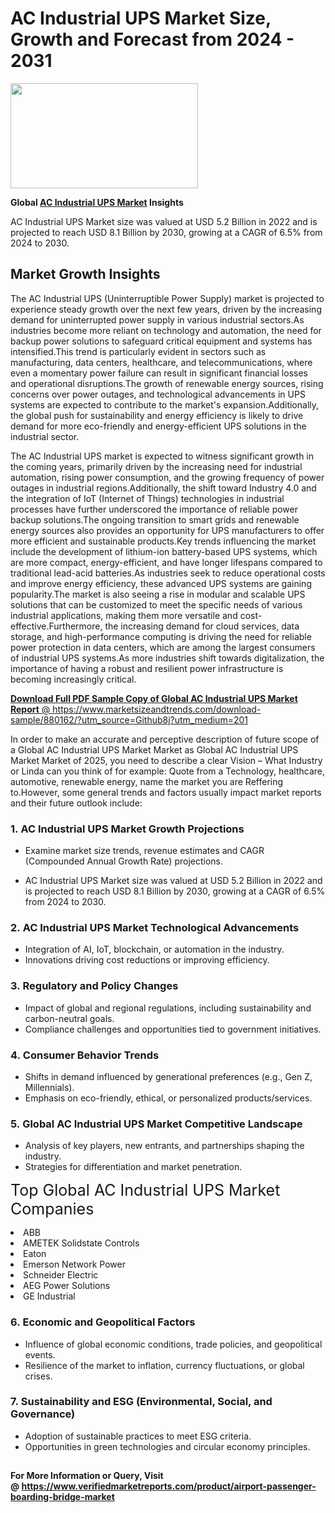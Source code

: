 <H1>AC Industrial UPS Market Size, Growth and Forecast from 2024 - 2031</H1><img class="aligncenter size-medium wp-image-584254" src="https://thirdeyenews.in/wp-content/uploads/2024/09/Global-Market-Research-300x168.jpeg" alt="" width="300" height="168" /><p><strong>Global&nbsp;<a href="https://www.marketsizeandtrends.com/download-sample/880162/?utm_source=Github8j?utm_medium=201">AC Industrial UPS Market</a> Insights</strong></p><p>AC Industrial UPS Market size was valued at USD 5.2 Billion in 2022 and is projected to reach USD 8.1 Billion by 2030, growing at a CAGR of 6.5% from 2024 to 2030.</p><p><h2>Market Growth Insights</h2> <p>The AC Industrial UPS (Uninterruptible Power Supply) market is projected to experience steady growth over the next few years, driven by the increasing demand for uninterrupted power supply in various industrial sectors.As industries become more reliant on technology and automation, the need for backup power solutions to safeguard critical equipment and systems has intensified.This trend is particularly evident in sectors such as manufacturing, data centers, healthcare, and telecommunications, where even a momentary power failure can result in significant financial losses and operational disruptions.The growth of renewable energy sources, rising concerns over power outages, and technological advancements in UPS systems are expected to contribute to the market's expansion.Additionally, the global push for sustainability and energy efficiency is likely to drive demand for more eco-friendly and energy-efficient UPS solutions in the industrial sector.</p> <p><a href="#"></a></p> <p>The AC Industrial UPS market is expected to witness significant growth in the coming years, primarily driven by the increasing need for industrial automation, rising power consumption, and the growing frequency of power outages in industrial regions.Additionally, the shift toward Industry 4.0 and the integration of IoT (Internet of Things) technologies in industrial processes have further underscored the importance of reliable power backup solutions.The ongoing transition to smart grids and renewable energy sources also provides an opportunity for UPS manufacturers to offer more efficient and sustainable products.Key trends influencing the market include the development of lithium-ion battery-based UPS systems, which are more compact, energy-efficient, and have longer lifespans compared to traditional lead-acid batteries.As industries seek to reduce operational costs and improve energy efficiency, these advanced UPS systems are gaining popularity.The market is also seeing a rise in modular and scalable UPS solutions that can be customized to meet the specific needs of various industrial applications, making them more versatile and cost-effective.Furthermore, the increasing demand for cloud services, data storage, and high-performance computing is driving the need for reliable power protection in data centers, which are among the largest consumers of industrial UPS systems.As more industries shift towards digitalization, the importance of having a robust and resilient power infrastructure is becoming increasingly critical.</p> <p><a href="#"></p><p><span class=""><strong>Download Full PDF Sample Copy of Global AC Industrial UPS Market Report</strong> @ <a href="https://www.marketsizeandtrends.com/download-sample/880162/?utm_source=Github8j?utm_medium=201" target="_blank">https://www.marketsizeandtrends.com/download-sample/880162/?utm_source=Github8j?utm_medium=201</a></span></p><p>In order to make an accurate and perceptive description of future scope of a Global&nbsp;AC Industrial UPS Market Market as Global&nbsp;AC Industrial UPS Market Market of 2025, you need to describe a clear Vision &ndash; What Industry or Linda can you think of for example: Quote from a Technology, healthcare, automotive, renewable energy, name the market you are Reffering to.However, some general trends and factors usually impact market reports and their future outlook include:</p><h3>1.&nbsp;<strong>AC Industrial UPS Market Growth Projections</strong></h3><ul><li>Examine market size trends, revenue estimates and CAGR (Compounded Annual Growth Rate) projections.</li><li><p>AC Industrial UPS Market size was valued at USD 5.2 Billion in 2022 and is projected to reach USD 8.1 Billion by 2030, growing at a CAGR of 6.5% from 2024 to 2030.</p></li></ul><h3>2.&nbsp;<strong>AC Industrial UPS Market Technological Advancements</strong></h3><ul><li>Integration of AI, IoT, blockchain, or automation in the industry.</li><li>Innovations driving cost reductions or improving efficiency.</li></ul><h3>3.&nbsp;<strong>Regulatory and Policy Changes</strong></h3><ul><li>Impact of global and regional regulations, including sustainability and carbon-neutral goals.</li><li>Compliance challenges and opportunities tied to government initiatives.</li></ul><h3>4.&nbsp;<strong>Consumer Behavior Trends</strong></h3><ul><li>Shifts in demand influenced by generational preferences (e.g., Gen Z, Millennials).</li><li>Emphasis on eco-friendly, ethical, or personalized products/services.</li></ul><h3>5.&nbsp;<strong>Global AC Industrial UPS Market Competitive Landscape</strong></h3><ul><li>Analysis of key players, new entrants, and partnerships shaping the industry.</li><li>Strategies for differentiation and market penetration.</li></ul><p data-pm-slice="1 1 []"><span style="color: inherit; font-family: inherit; font-size: 25px;">Top Global AC Industrial UPS Market Companies</span></p><div class="" data-test-id=""><p><li>ABB</li><li> AMETEK Solidstate Controls</li><li> Eaton</li><li> Emerson Network Power</li><li> Schneider Electric</li><li> AEG Power Solutions</li><li> GE Industrial</li></p></div><h3>6.&nbsp;<strong>Economic and Geopolitical Factors</strong></h3><ul><li>Influence of global economic conditions, trade policies, and geopolitical events.</li><li>Resilience of the market to inflation, currency fluctuations, or global crises.</li></ul><h3>7.&nbsp;<strong>Sustainability and ESG (Environmental, Social, and Governance)</strong></h3><ul><li>Adoption of sustainable practices to meet ESG criteria.</li><li>Opportunities in green technologies and circular economy principles.</li></ul><h2><strong style="font-size: 14px;">For More Information or Query, Visit @&nbsp;</strong><a style="background-color: #ffffff; font-size: 14px;" href="https://www.marketsizeandtrends.com/report/ac-industrial-ups-market/" target="_blank">https://www.verifiedmarketreports.com/product/airport-passenger-boarding-bridge-market</a></h2>